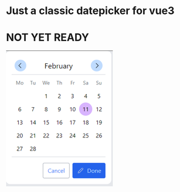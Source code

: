 # Just a classic datepicker for vue3

# NOT YET READY


![example](https://github.com/rmingon/vue3-datepicker/blob/main/example.png?raw=true)